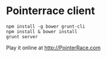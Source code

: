 # Pointerrace client

```
npm install -g bower grunt-cli
npm install & bower install
grunt server
```

Play it online at http://PointerRace.com

